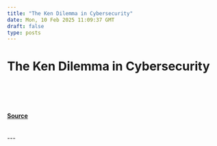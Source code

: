 ```yaml
---
title: "The Ken Dilemma in Cybersecurity"
date: Mon, 10 Feb 2025 11:09:37 GMT
draft: false
type: posts
---
```

# The Ken Dilemma in Cybersecurity

<br/>

<br/>

<br/>


#### [Source](https://hackernoon.com/the-ken-dilemma-in-cybersecurity?source=rss)

<br/>
---
